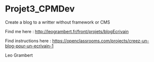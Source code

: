 # Projet3_CPMDev

Create a blog to a writter without framework or CMS

Find me here : http://leogrambert.fr/front/projets/blogEcrivain

Find instructions here : https://openclassrooms.com/projects/creez-un-blog-pour-un-ecrivain-1

Leo Grambert
